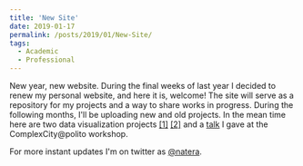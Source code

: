 ```yaml
---
title: 'New Site'
date: 2019-01-17
permalink: /posts/2019/01/New-Site/
tags:
  - Academic
  - Professional
---
```

New year, new website. During the final weeks of last year I decided to renew my personal website, and here it is, welcome! The site will serve as a repository for my projects and a way to share works in progress. During the following months, I'll be uploading new and old projects. In the mean time here are two data visualization projects [[1]](https://luisnatera.com/posts/2017/12/Budapest-Street-Network/) [[2]](https://luisnatera.com/posts/2018/07/Community-Detection/) and a [talk](https://luisnatera.com/talks/2018-SICC) I gave at the ComplexCity@polito workshop.  

For more instant updates I'm on twitter as [@natera](https://twitter.com/natera).
